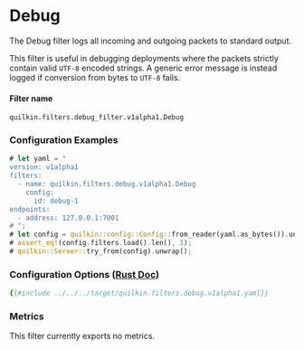 # Debug

The Debug filter logs all incoming and outgoing packets to standard output.

This filter is useful in debugging deployments where the packets strictly contain valid `UTF-8` encoded strings. A generic error message is instead logged if conversion from bytes to `UTF-8` fails.

#### Filter name
```text
quilkin.filters.debug_filter.v1alpha1.Debug
```

### Configuration Examples
```rust
# let yaml = "
version: v1alpha1
filters:
  - name: quilkin.filters.debug.v1alpha1.Debug
    config:
      id: debug-1
endpoints:
  - address: 127.0.0.1:7001
# ";
# let config = quilkin::config::Config::from_reader(yaml.as_bytes()).unwrap();
# assert_eq!(config.filters.load().len(), 1);
# quilkin::Server::try_from(config).unwrap();
```

### Configuration Options ([Rust Doc](../../api/quilkin/filters/debug/struct.Config.html))

```yaml
{{#include ../../../target/quilkin.filters.debug.v1alpha1.yaml}}
```


### Metrics

This filter currently exports no metrics.
